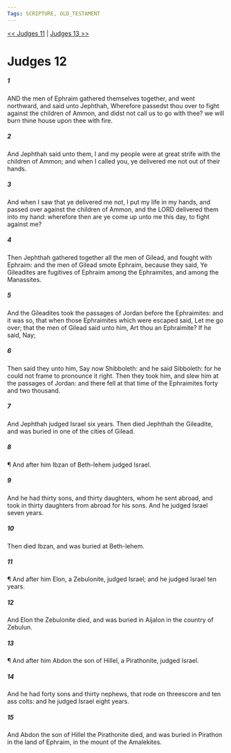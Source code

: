 ```yaml
---
Tags: SCRIPTURE, OLD_TESTAMENT
---
```


[<< Judges 11](OLD_TESTAMENT/07_Judges/Judges_11.md) | [Judges 13 >>](OLD_TESTAMENT/07_Judges/Judges_13.md)

# Judges 12

##### 1
 AND the men of Ephraim gathered themselves together, and went northward, and said unto Jephthah, Wherefore passedst thou over to fight against the children of Ammon, and didst not call us to go with thee?  we will burn thine house upon thee with fire.
##### 2
 And Jephthah said unto them, I and my people were at great strife with the children of Ammon; and when I called you, ye delivered me not out of their hands.
##### 3
 And when I saw that ye delivered me not, I put my life in my hands, and passed over against the children of Ammon, and the LORD delivered them into my hand: wherefore then are ye come up unto me this day, to fight against me?
##### 4
 Then Jephthah gathered together all the men of Gilead, and fought with Ephraim: and the men of Gilead smote Ephraim, because they said, Ye Gileadites are fugitives of Ephraim among the Ephraimites, and among the Manassites.
##### 5
 And the Gileadites took the passages of Jordan before the Ephraimites: and it was so, that when those Ephraimites which were escaped said, Let me go over; that the men of Gilead said unto him, Art thou an Ephraimite?  If he said, Nay;
##### 6
 Then said they unto him, Say now Shibboleth: and he said Sibboleth: for he could not frame to pronounce it right.  Then they took him, and slew him at the passages of Jordan: and there fell at that time of the Ephraimites forty and two thousand.
##### 7
 And Jephthah judged Israel six years.  Then died Jephthah the Gileadite, and was buried in one of the cities of Gilead.
##### 8
 ¶ And after him Ibzan of Beth-lehem judged Israel.
##### 9
 And he had thirty sons, and thirty daughters, whom he sent abroad, and took in thirty daughters from abroad for his sons.  And he judged Israel seven years.
##### 10
 Then died Ibzan, and was buried at Beth-lehem.
##### 11
 ¶ And after him Elon, a Zebulonite, judged Israel; and he judged Israel ten years.
##### 12
 And Elon the Zebulonite died, and was buried in Aijalon in the country of Zebulun.
##### 13
 ¶ And after him Abdon the son of Hillel, a Pirathonite, judged Israel.
##### 14
 And he had forty sons and thirty nephews, that rode on threescore and ten ass colts: and he judged Israel eight years.
##### 15
 And Abdon the son of Hillel the Pirathonite died, and was buried in Pirathon in the land of Ephraim, in the mount of the Amalekites.
